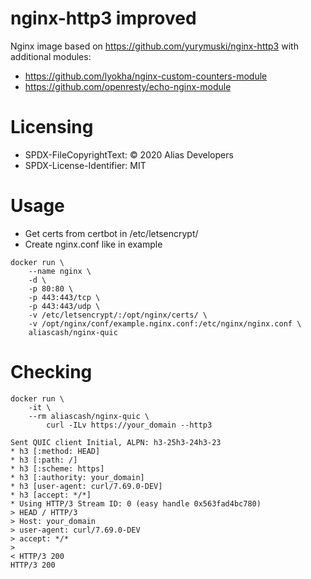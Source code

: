 # nginx-http3 improved
Nginx image based on https://github.com/yurymuski/nginx-http3 with additional modules:

- https://github.com/lyokha/nginx-custom-counters-module
- https://github.com/openresty/echo-nginx-module



# Licensing

- SPDX-FileCopyrightText: © 2020 Alias Developers
- SPDX-License-Identifier: MIT



# Usage
- Get certs from certbot in /etc/letsencrypt/
- Create nginx.conf like in example

```
docker run \
    --name nginx \
    -d \
    -p 80:80 \
    -p 443:443/tcp \
    -p 443:443/udp \
    -v /etc/letsencrypt/:/opt/nginx/certs/ \
    -v /opt/nginx/conf/example.nginx.conf:/etc/nginx/nginx.conf \
    aliascash/nginx-quic
```

# Checking

```
docker run \
    -it \
    --rm aliascash/nginx-quic \
        curl -ILv https://your_domain --http3
```

```
Sent QUIC client Initial, ALPN: h3-25h3-24h3-23
* h3 [:method: HEAD]
* h3 [:path: /]
* h3 [:scheme: https]
* h3 [:authority: your_domain]
* h3 [user-agent: curl/7.69.0-DEV]
* h3 [accept: */*]
* Using HTTP/3 Stream ID: 0 (easy handle 0x563fad4bc780)
> HEAD / HTTP/3
> Host: your_domain
> user-agent: curl/7.69.0-DEV
> accept: */*
> 
< HTTP/3 200
HTTP/3 200
```